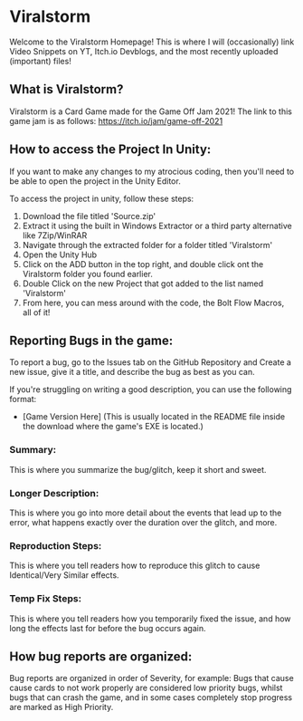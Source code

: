 # Viralstorm 
Welcome to the Viralstorm Homepage! This is where I will (occasionally) link Video Snippets on YT, Itch.io Devblogs, and the most recently uploaded (important) files!

## What is Viralstorm?
Viralstorm is a Card Game made for the Game Off Jam 2021! The link to this game jam is as follows: https://itch.io/jam/game-off-2021

## How to access the Project In Unity:
If you want to make any changes to my atrocious coding, then you'll need to be able to open the project in the Unity Editor.

To access the project in unity, follow these steps:
1. Download the file titled 'Source.zip'
2. Extract it using the built in Windows Extractor or a third party alternative like 7Zip/WinRAR
3. Navigate through the extracted folder for a folder titled 'Viralstorm'
4. Open the Unity Hub
5. Click on the ADD button in the top right, and double click ont the Viralstorm folder you found earlier.
6. Double Click on the new Project that got added to the list named 'Viralstorm'
7. From here, you can mess around with the code, the Bolt Flow Macros, all of it!

## Reporting Bugs in the game:
To report a bug, go to the Issues tab on the GitHub Repository and Create a new issue, give it a title, and describe the bug as best as you can.

If you're struggling on writing a good description, you can use the following format:

- [Game Version Here] (This is usually located in the README file inside the download where the game's EXE is located.)

### Summary:
This is where you summarize the bug/glitch, keep it short and sweet.

### Longer Description:
This is where you go into more detail about the events that lead up to the error, what happens exactly over the duration over the glitch, and more.

### Reproduction Steps:
This is where you tell readers how to reproduce this glitch to cause Identical/Very Similar effects.

### Temp Fix Steps:
This is where you tell readers how you temporarily fixed the issue, and how long the effects last for before the bug occurs again.

## How bug reports are organized:
Bug reports are organized in order of Severity, for example: Bugs that cause cause cards to not work properly are considered low priority bugs, whilst bugs that can crash the game, and in some cases completely stop progress are marked as High Priority.

